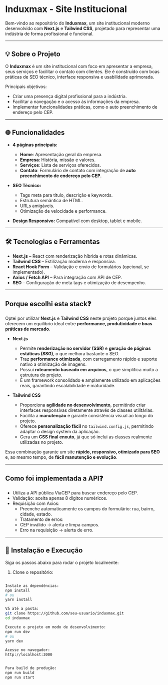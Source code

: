 # Induxmax - Site Institucional

Bem-vindo ao repositório do **Induxmax**, um site institucional moderno desenvolvido com **Next.js** e **Tailwind CSS**, projetado para representar uma indústria de forma profissional e funcional.

---

## 💡 Sobre o Projeto

O **Induxmax** é um site institucional com foco em apresentar a empresa, seus serviços e facilitar o contato com clientes. Ele é construído com boas práticas de SEO técnico, interface responsiva e usabilidade aprimorada.

Principais objetivos:

- Criar uma presença digital profissional para a indústria.
- Facilitar a navegação e o acesso às informações da empresa.
- Implementar funcionalidades práticas, como o auto preenchimento de endereço pelo CEP.

---

## 🌐 Funcionalidades

- **4 páginas principais:**
  - **Home**: Apresentação geral da empresa.
  - **Empresa**: História, missão e valores.
  - **Serviços**: Lista de serviços oferecidos.
  - **Contato**: Formulário de contato com integração de **auto preenchimento de endereço pelo CEP**.
  
- **SEO Técnico:**
  - Tags meta para título, descrição e keywords.
  - Estrutura semântica de HTML.
  - URLs amigáveis.
  - Otimização de velocidade e performance.

- **Design Responsivo:** Compatível com desktop, tablet e mobile.

---

## 🛠 Tecnologias e Ferramentas

- **Next.js** – React com renderização híbrida e rotas dinâmicas.  
- **Tailwind CSS** – Estilização moderna e responsiva.  
- **React Hook Form** – Validação e envio de formulários (opcional, se implementado).  
- **Axios / Fetch API** – Para integração com API de CEP.  
- **SEO** – Configuração de meta tags e otimização de desempenho.

---

## Porque escolhi esta stack❓

Optei por utilizar **Next.js** e **Tailwind CSS** neste projeto porque juntos eles oferecem um equilíbrio ideal entre **performance, produtividade e boas práticas de mercado**.

- **Next.js**  
  - Permite **renderização no servidor (SSR)** e **geração de páginas estáticas (SSG)**, o que melhora bastante o SEO.  
  - Traz **performance otimizada**, com carregamento rápido e suporte nativo a otimização de imagens.  
  - Possui **roteamento baseado em arquivos**, o que simplifica muito a estrutura do projeto.  
  - É um framework consolidado e amplamente utilizado em aplicações reais, garantindo escalabilidade e maturidade.

- **Tailwind CSS**  
  - Proporciona **agilidade no desenvolvimento**, permitindo criar interfaces responsivas diretamente através de classes utilitárias.  
  - Facilita a **manutenção** e garante consistência visual ao longo do projeto.  
  - Oferece **personalização fácil** no `tailwind.config.js`, permitindo adaptar o design system da aplicação.  
  - Gera um **CSS final enxuto**, já que só inclui as classes realmente utilizadas no projeto.

Essa combinação garante um site **rápido, responsivo, otimizado para SEO** e, ao mesmo tempo, de **fácil manutenção e evolução**.

---

## Como foi implementada a API❓

  - Utiliza a API pública ViaCEP para buscar endereço pelo CEP.
  - Validação: aceita apenas 8 dígitos numéricos.
  - Requisição com Axios:
     - Preenche automaticamente os campos do formulário: rua, bairro, cidade, estado.
     - Tratamento de erros:
     - CEP inválido → alerta e limpa campos.
     - Erro na requisição → alerta de erro.

---

## 🚀 Instalação e Execução

Siga os passos abaixo para rodar o projeto localmente:

1. Clone o repositório:

```bash

Instale as dependências:
npm install
# ou
yarn install

Vá até a pasta:
git clone https://github.com/seu-usuario/induxmax.git
cd induxmax

Execute o projeto em modo de desenvolvimento:
npm run dev
# ou
yarn dev

Acesse no navegador:
http://localhost:3000


Para build de produção:
npm run build
npm run start